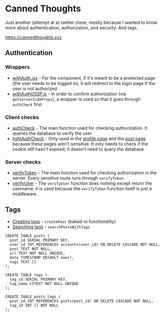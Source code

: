 # Canned Thoughts
Just another (attempt at a) twitter clone, mostly because I wanted to know more about authentication, authorization, and security. And tags.

https://cannedthoughts.xyz


## Authentication
### Wrappers
* [withAuth.jsx](client/src/components/AuthComponents/withAuth.jsx) - For the component, if it's meant to be a protected page (the user needs to be logged in), it will redirect to the login page if the user is not authorized
* [withAuthGSSP.js](client/src/components/AuthComponents/withAuthGSSP.js) - In order to confirm authorization (via `getServerSideProps`), a wrapper is used so that it goes through `authCheck` first

### Client checks
* [authCheck](client/src/lib/authCheck.js) - The main function used for checking authorization. It queries the database to verify the user
* [lightAuthCheck](client/src/lib/authCheck.js) - Only used in the [profile page](client/src/pages/profile/[user]/index.jsx) and the [post page](client/src/pages/profile/\[user\]/\[post\]/index.jsx) because these pages aren't sensitive. It only needs to check if the cookie still hasn't expired; it doesn't need to query the database

### Server checks
* [verifyToken](api/src/authMiddleware/authToken.ts) - The main function used for checking authorization in the server. Every sensitive route runs through `verifyToken`.
* [verifyUser](api/src/authMiddleware/accountController.ts) - The `verifyUser` function does nothing except return the username; it is used because the `verifyToken` function itself is just a middleware.


## Tags
* [Creating tags](api/src/content/model.ts#L5) - `createPost` (baked-in functionality) 
* [Searching tags](api/src/content/model.ts#L194) - `searchPostsWithTags`

```
CREATE TABLE posts (
  post_id SERIAL PRIMARY KEY,
  user_id INT REFERENCES accounts(user_id) ON DELETE CASCADE NOT NULL,
  post TEXT NOT NULL,
  url TEXT NOT NULL UNIQUE,
  date TIMESTAMP DEFAULT now(),
  tags TEXT []
);

CREATE TABLE tags (
  tag_id SERIAL PRIMARY KEY,
  tag_name CITEXT NOT NULL UNIQUE
);

CREATE TABLE posts_tags (
  post_id INT REFERENCES posts(post_id) ON DELETE CASCADE NOT NULL,
  tag_id INT [] NOT NULL
);
```
